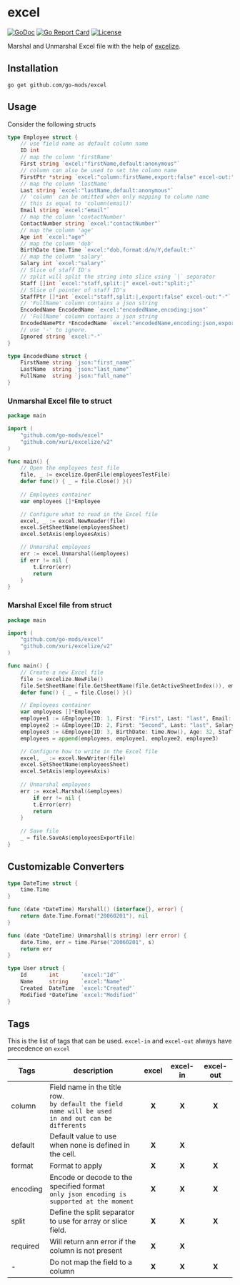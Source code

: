 # excel

[![GoDoc](https://godoc.org/github.com/go-mods/excel?status.svg)](https://godoc.org/github.com/go-mods/excel)
[![Go Report Card](https://goreportcard.com/badge/github.com/go-mods/excel)](https://goreportcard.com/report/github.com/go-mods/excel)
[![License](https://img.shields.io/badge/License-MIT-blue.svg)](https://github.com/go-mods/excel/blob/master/LICENSE)

Marshal and Unmarshal Excel file with the help of [excelize](https://github.com/qax-os/excelize).

## Installation

```shell
go get github.com/go-mods/excel
```

## Usage

Consider the following structs

```go
type Employee struct {
    // use field name as default column name
    ID int
    // map the column 'firstName'
    First string `excel:"firstName,default:anonymous"`
    // column can also be used to set the column name
    FirstPtr *string `excel:"column:firstName,export:false" excel-out:"-"`
    // map the column 'lastName'
    Last string `excel:"lastName,default:anonymous"`
    // 'column' can be omitted when only mapping to column name
    // this is equal to 'column(email)'
    Email string `excel:"email"`
    // map the column 'contactNumber'
    ContactNumber string `excel:"contactNumber"`
    // map the column 'age'
    Age int `excel:"age"`
    // map the column 'dob'
    BirthDate time.Time `excel:"dob,format:d/m/Y,default:"`
    // map the column 'salary'
    Salary int `excel:"salary"`
    // Slice of staff ID's
    // split will split the string into slice using `|` separator
    Staff []int `excel:"staff,split:|" excel-out:"split:;"`
    // Slice of pointer of staff ID's
    StaffPtr []*int `excel:"staff,split:|,export:false" excel-out:"-"`
    // 'FullName' column contains a json string
    EncodedName EncodedName `excel:"encodedName,encoding:json"`
    // 'FullName' column contains a json string
    EncodedNamePtr *EncodedName `excel:"encodedName,encoding:json,export:false" excel-out:"-"`
    // use '-' to ignore.
    Ignored string `excel:"-"`
}

type EncodedName struct {
    FirstName string `json:"first_name"`
    LastName  string `json:"last_name"`
    FullName  string `json:"full_name"`
}
```


### Unmarshal Excel file to struct

```go
package main

import (
    "github.com/go-mods/excel"
    "github.com/xuri/excelize/v2"
)

func main() {
    // Open the employees test file
    file, _ := excelize.OpenFile(employeesTestFile)
    defer func() { _ = file.Close() }()
    
    // Employees container
    var employees []*Employee

    // Configure what to read in the Excel file
    excel, _ := excel.NewReader(file)
    excel.SetSheetName(employeesSheet)
    excel.SetAxis(employeesAxis)

    // Unmarshal employees
    err := excel.Unmarshal(&employees)
    if err != nil {
        t.Error(err)
        return
    }
}
```

### Marshal Excel file from struct

```go
package main

import (
    "github.com/go-mods/excel"
    "github.com/xuri/excelize/v2"
)

func main() {
    // Create a new Excel file
    file := excelize.NewFile()
    file.SetSheetName(file.GetSheetName(file.GetActiveSheetIndex()), employeesSheet)
    defer func() { _ = file.Close() }()

    // Employees container
    var employees []*Employee
    employee1 := &Employee{ID: 1, First: "First", Last: "last", Email: "test@test.com", BirthDate: time.Now()}
    employee2 := &Employee{ID: 2, First: "Second", Last: "last", Salary: 100, EncodedName: EncodedName{FirstName: "Second", LastName: "last", FullName: "Second last"}}
    employee3 := &Employee{ID: 3, BirthDate: time.Now(), Age: 32, Staff: []int{1, 2}}
    employees = append(employees, employee1, employee2, employee3)

    // Configure how to write in the Excel file
    excel, _ := excel.NewWriter(file)
    excel.SetSheetName(employeesSheet)
    excel.SetAxis(employeesAxis)
    
    // Unmarshal employees
    err := excel.Marshal(&employees)
        if err != nil {
        t.Error(err)
        return
    }
    
    // Save file
    _ = file.SaveAs(employeesExportFile)
}
```

## Customizable Converters
```go
type DateTime struct {
    time.Time
}

func (date *DateTime) Marshall() (interface{}, error) {
    return date.Time.Format("20060201"), nil
}

func (date *DateTime) Unmarshall(s string) (err error) {
    date.Time, err = time.Parse("20060201", s)
    return err
}

type User struct {
    Id       int       `excel:"Id"`
    Name     string    `excel:"Name"`
    Created  DateTime  `excel:"Created"`
    Modified *DateTime `excel:"Modified"`
}
```

## Tags

This is the list of tags that can be used.
`excel-in` and `excel-out` always have precedence on `excel`

| Tags       | description                                                                                                  | excel | excel-in | excel-out | 
|------------|--------------------------------------------------------------------------------------------------------------|:-----:|:--------:|:---------:|
| column     | Field name in the title row.<br/>`by default the field name will be used`<br/>`in and out can be differents` | **X** |  **X**   |   **X**   |
| default    | Default value to use when none is defined in the cell.                                                       | **X** |  **X**   |           |
| format     | Format to apply                                                                                              | **X** |  **X**   |   **X**   |
| encoding   | Encode or decode to the specified format<br/>`only json encoding is supported at the moment`                 | **X** |  **X**   |   **X**   |
| split      | Define the split separator to use for array or slice field.                                                  | **X** |  **X**   |   **X**   |
| required   | Will return ann error if the column is not present                                                           | **X** |  **X**   |           |
| -          | Do not map the field to a column                                                                             | **X** |  **X**   |   **X**   |

